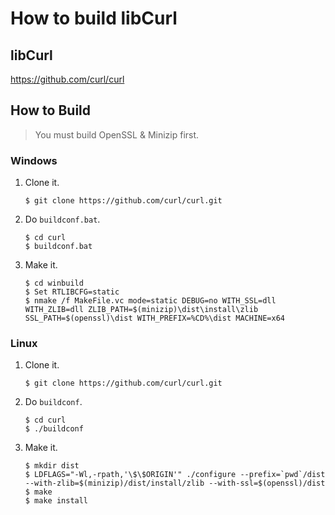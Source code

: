 # How to build libCurl

## libCurl

https://github.com/curl/curl

## How to Build

> You must build OpenSSL & Minizip first.

### Windows

1. Clone it.
    ```
    $ git clone https://github.com/curl/curl.git
    ```
2. Do `buildconf.bat`.
    ```
    $ cd curl
    $ buildconf.bat
    ```
3. Make it.
    ```
    $ cd winbuild
    $ Set RTLIBCFG=static
    $ nmake /f MakeFile.vc mode=static DEBUG=no WITH_SSL=dll WITH_ZLIB=dll ZLIB_PATH=$(minizip)\dist\install\zlib SSL_PATH=$(openssl)\dist WITH_PREFIX=%CD%\dist MACHINE=x64
    ```

### Linux

1. Clone it.
    ```
    $ git clone https://github.com/curl/curl.git
    ```
2. Do `buildconf`.
    ```
    $ cd curl
    $ ./buildconf
    ```
3. Make it.
    ```
    $ mkdir dist
    $ LDFLAGS="-Wl,-rpath,'\$\$ORIGIN'" ./configure --prefix=`pwd`/dist --with-zlib=$(minizip)/dist/install/zlib --with-ssl=$(openssl)/dist
    $ make
    $ make install
    ```
